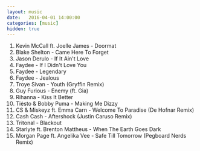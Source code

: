```yaml
---
layout: music
date:   2016-04-01 14:00:00
categories: [music]
hidden: true
---
```


1. Kevin McCall ft. Joelle James - Doormat
2. Blake Shelton - Came Here To Forget
3. Jason Derulo - If It Ain't Love
4. Faydee - If I Didn't Love You
5. Faydee - Legendary
6. Faydee - Jealous
7. Troye Sivan - Youth (Gryffin Remix)
8. Guy Furious - Enemy (ft. Gia)
9. Rihanna - Kiss It Better
10. Tiėsto & Bobby Puma - Making Me Dizzy
11. CS & Miskeyz ft. Emma Carn - Welcome To Paradise (De Hofnar Remix)
12. Cash Cash - Aftershock (Justin Caruso Remix)
13. Tritonal - Blackout
14. Starlyte ft. Brenton Mattheus - When The Earth Goes Dark
15. Morgan Page ft. Angelika Vee - Safe Till Tomorrow (Pegboard Nerds Remix)